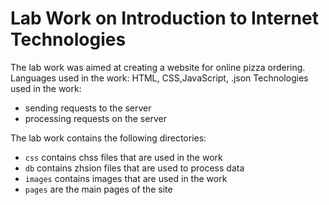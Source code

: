 # Lab Work on Introduction to Internet Technologies

The lab work was aimed at creating a website for online pizza ordering.
Languages ​​used in the work: HTML, CSS,JavaScript, .json
Technologies used in the work:
- sending requests to the server
- processing requests on the server

The lab work contains the following directories:
- ```css``` contains chss files that are used in the work
- ```db``` contains zhsion files that are used to process data
- ```images``` contains images that are used in the work
- ```pages``` are the main pages of the site
